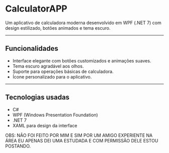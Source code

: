 # CalculatorAPP

Um aplicativo de calculadora moderna desenvolvido em WPF (.NET 7) com design estilizado, botões animados e tema escuro.

---

## Funcionalidades

- Interface elegante com botões customizados e animações suaves.
- Tema escuro agradável aos olhos.
- Suporte para operações básicas de calculadora.
- Ícone personalizado para o aplicativo.

---

## Tecnologias usadas

- C#  
- WPF (Windows Presentation Foundation)  
- .NET 7  
- XAML para design da interface


OBS: NÃO FOI FEITO POR MIM E SIM POR UM AMIGO EXPERIENTE NA ÁREA EU APENAS DEI UMA ESTUDADA E COM PERMISSÃO DELE ESTOU POSTANDO.
